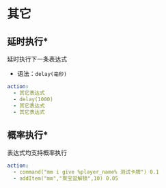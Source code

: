 # 其它

## 延时执行*
延时执行下一条表达式

* 语法：`delay(毫秒)`

```yaml
action:
  - 其它表达式
  - delay(1000)
  - 其它表达式
  - 其它表达式
```

## 概率执行*
表达式均支持概率执行

```yaml
action:
  - command("mm i give %player_name% 测试卡牌") 0.1
  - addItem("mm","聚宝盆解锁",10) 0.05
```

